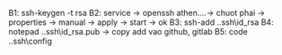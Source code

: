 B1: ssh-keygen -t rsa
B2: service -> openssh athen....-> chuot phai -> properties -> manual -> apply -> start -> ok
B3:  ssh-add .\.ssh\id_rsa
B4: notepad .\.ssh\id_rsa.pub -> copy add vao github, gitlab
B5: code .\.ssh\config